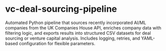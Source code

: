 # vc-deal-sourcing-pipeline
Automated Python pipeline that sources recently incorporated AI/ML companies from the UK Companies House API, enriches company data with filtering logic, and exports results into structured CSV datasets for deal sourcing or venture capital analysis. Includes logging, retries, and YAML-based configuration for flexible parameters.
